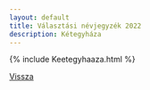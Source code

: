 ```yaml
---
layout: default
title: Választási névjegyzék 2022
description: Kétegyháza
---
```


{% include Keetegyhaaza.html %}

[Vissza](./)